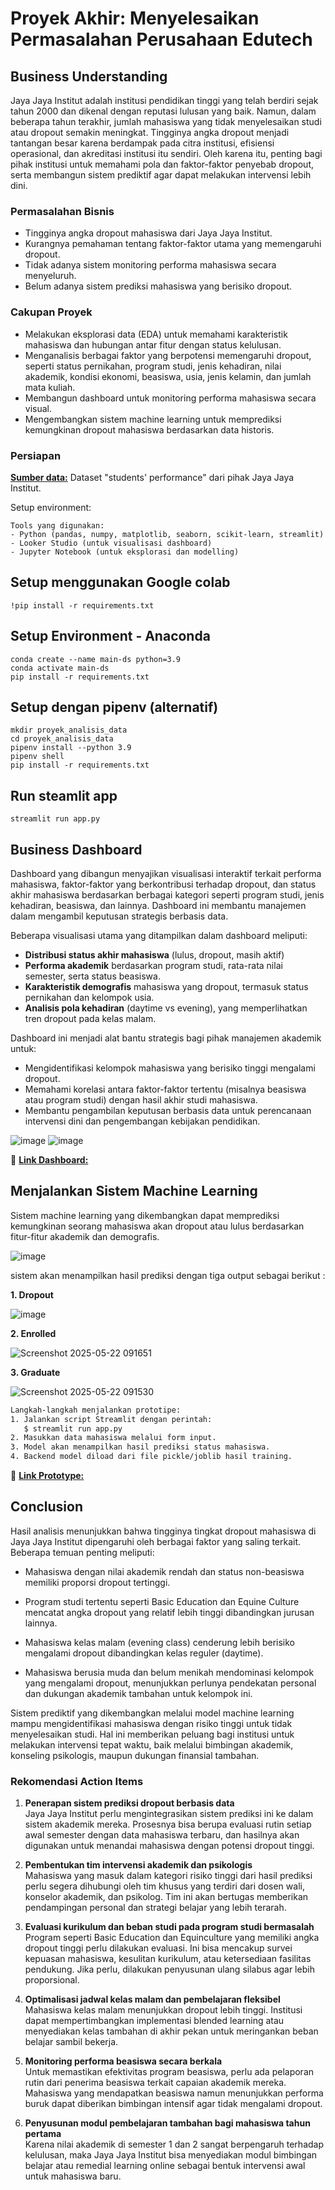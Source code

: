 # Proyek Akhir: Menyelesaikan Permasalahan Perusahaan Edutech

## Business Understanding

Jaya Jaya Institut adalah institusi pendidikan tinggi yang telah berdiri sejak tahun 2000 dan dikenal dengan reputasi lulusan yang baik. Namun, dalam beberapa tahun terakhir, jumlah mahasiswa yang tidak menyelesaikan studi atau dropout semakin meningkat. Tingginya angka dropout menjadi tantangan besar karena berdampak pada citra institusi, efisiensi operasional, dan akreditasi institusi itu sendiri. Oleh karena itu, penting bagi pihak institusi untuk memahami pola dan faktor-faktor penyebab dropout, serta membangun sistem prediktif agar dapat melakukan intervensi lebih dini.

### Permasalahan Bisnis
- Tingginya angka dropout mahasiswa dari Jaya Jaya Institut.
- Kurangnya pemahaman tentang faktor-faktor utama yang memengaruhi dropout.
- Tidak adanya sistem monitoring performa mahasiswa secara menyeluruh.
- Belum adanya sistem prediksi mahasiswa yang berisiko dropout.

### Cakupan Proyek
- Melakukan eksplorasi data (EDA) untuk memahami karakteristik mahasiswa dan hubungan antar fitur dengan status kelulusan.
- Menganalisis berbagai faktor yang berpotensi memengaruhi dropout, seperti status pernikahan, program studi, jenis kehadiran, nilai akademik, kondisi ekonomi, beasiswa, usia, jenis kelamin, dan jumlah mata kuliah.
- Membangun dashboard untuk monitoring performa mahasiswa secara visual.
- Mengembangkan sistem machine learning untuk memprediksi kemungkinan dropout mahasiswa berdasarkan data historis.

### Persiapan

[**Sumber data:**](https://archive.ics.uci.edu/dataset/697/predict+students+dropout+and+academic+success) Dataset "students' performance" dari pihak Jaya Jaya Institut.

Setup environment:

```
Tools yang digunakan:
- Python (pandas, numpy, matplotlib, seaborn, scikit-learn, streamlit)
- Looker Studio (untuk visualisasi dashboard)
- Jupyter Notebook (untuk eksplorasi dan modelling)
```
## Setup menggunakan Google colab 
```
!pip install -r requirements.txt
```
## Setup Environment - Anaconda
```
conda create --name main-ds python=3.9
conda activate main-ds
pip install -r requirements.txt
```
## Setup dengan pipenv (alternatif)
```
mkdir proyek_analisis_data
cd proyek_analisis_data
pipenv install --python 3.9
pipenv shell
pip install -r requirements.txt
```

## Run steamlit app
```
streamlit run app.py
```

## Business Dashboard

Dashboard yang dibangun menyajikan visualisasi interaktif terkait performa mahasiswa, faktor-faktor yang berkontribusi terhadap dropout, dan status akhir mahasiswa berdasarkan berbagai kategori seperti program studi, jenis kehadiran, beasiswa, dan lainnya. Dashboard ini membantu manajemen dalam mengambil keputusan strategis berbasis data.

Beberapa visualisasi utama yang ditampilkan dalam dashboard meliputi:
- **Distribusi status akhir mahasiswa** (lulus, dropout, masih aktif)
- **Performa akademik** berdasarkan program studi, rata-rata nilai semester, serta status beasiswa.
- **Karakteristik demografis** mahasiswa yang dropout, termasuk status pernikahan dan kelompok usia.
- **Analisis pola kehadiran** (daytime vs evening), yang memperlihatkan tren dropout pada kelas malam.

Dashboard ini menjadi alat bantu strategis bagi pihak manajemen akademik untuk:

- Mengidentifikasi kelompok mahasiswa yang berisiko tinggi mengalami dropout.
- Memahami korelasi antara faktor-faktor tertentu (misalnya beasiswa atau program studi) dengan hasil akhir studi mahasiswa.
- Membantu pengambilan keputusan berbasis data untuk perencanaan intervensi dini dan pengembangan kebijakan pendidikan.

![image](https://github.com/user-attachments/assets/0b6ebf27-c7b1-4f2d-88a0-0fd62ed18c90)
![image](https://github.com/user-attachments/assets/7fa8105c-e8c4-4b29-9ae6-f1dda40d7853)


🔗 [**Link Dashboard:**](https://lookerstudio.google.com/reporting/26aff7e5-df6e-4767-85ac-b9521b292c2f/page/1gQLF)

## Menjalankan Sistem Machine Learning

Sistem machine learning yang dikembangkan dapat memprediksi kemungkinan seorang mahasiswa akan dropout atau lulus berdasarkan fitur-fitur akademik dan demografis.

![image](https://github.com/user-attachments/assets/98f08982-43a0-4b3b-b679-0f6956e99c4d)

sistem akan menampilkan hasil prediksi dengan tiga output sebagai berikut :

**1. Dropout**

![image](https://github.com/user-attachments/assets/48dd6e00-f679-4093-8d02-3b8c9cedb2a0)

**2. Enrolled**

![Screenshot 2025-05-22 091651](https://github.com/user-attachments/assets/958c591d-a50b-4617-86e1-69f42b6285bc)

**3. Graduate**

![Screenshot 2025-05-22 091530](https://github.com/user-attachments/assets/fbbd4437-d318-4e2a-ac72-307e9e12b802)


```bash
Langkah-langkah menjalankan prototipe:
1. Jalankan script Streamlit dengan perintah:
   $ streamlit run app.py
2. Masukkan data mahasiswa melalui form input.
3. Model akan menampilkan hasil prediksi status mahasiswa.
4. Backend model diload dari file pickle/joblib hasil training.
```

🔗 [**Link Prototype:**](https://studentpredict.streamlit.app/)

## Conclusion

Hasil analisis menunjukkan bahwa tingginya tingkat dropout mahasiswa di Jaya Jaya Institut dipengaruhi oleh berbagai faktor yang saling terkait. Beberapa temuan penting meliputi:

- Mahasiswa dengan nilai akademik rendah dan status non-beasiswa memiliki proporsi dropout tertinggi.

- Program studi tertentu seperti Basic Education dan Equine Culture mencatat angka dropout yang relatif lebih tinggi dibandingkan jurusan lainnya.

- Mahasiswa kelas malam (evening class) cenderung lebih berisiko mengalami dropout dibandingkan kelas reguler (daytime).

- Mahasiswa berusia muda dan belum menikah mendominasi kelompok yang mengalami dropout, menunjukkan perlunya pendekatan personal dan dukungan akademik tambahan untuk kelompok ini.

Sistem prediktif yang dikembangkan melalui model machine learning mampu mengidentifikasi mahasiswa dengan risiko tinggi untuk tidak menyelesaikan studi. Hal ini memberikan peluang bagi institusi untuk melakukan intervensi tepat waktu, baik melalui bimbingan akademik, konseling psikologis, maupun dukungan finansial tambahan.

### Rekomendasi Action Items

1. **Penerapan sistem prediksi dropout berbasis data**  
   Jaya Jaya Institut perlu mengintegrasikan sistem prediksi ini ke dalam sistem akademik mereka. Prosesnya bisa berupa evaluasi rutin setiap awal semester dengan data mahasiswa terbaru, dan hasilnya akan digunakan untuk menandai mahasiswa dengan potensi dropout tinggi.

2. **Pembentukan tim intervensi akademik dan psikologis**  
   Mahasiswa yang masuk dalam kategori risiko tinggi dari hasil prediksi perlu segera dihubungi oleh tim khusus yang terdiri dari dosen wali, konselor akademik, dan psikolog. Tim ini akan bertugas memberikan pendampingan personal dan strategi belajar yang lebih terarah.

3. **Evaluasi kurikulum dan beban studi pada program studi bermasalah**  
   Program seperti Basic Education dan Equinculture yang memiliki angka dropout tinggi perlu dilakukan evaluasi. Ini bisa mencakup survei kepuasan mahasiswa, kesulitan kurikulum, atau ketersediaan fasilitas pendukung. Jika perlu, dilakukan penyusunan ulang silabus agar lebih proporsional.

4. **Optimalisasi jadwal kelas malam dan pembelajaran fleksibel**  
   Mahasiswa kelas malam menunjukkan dropout lebih tinggi. Institusi dapat mempertimbangkan implementasi blended learning atau menyediakan kelas tambahan di akhir pekan untuk meringankan beban belajar sambil bekerja.

5. **Monitoring performa beasiswa secara berkala**  
   Untuk memastikan efektivitas program beasiswa, perlu ada pelaporan rutin dari penerima beasiswa terkait capaian akademik mereka. Mahasiswa yang mendapatkan beasiswa namun menunjukkan performa buruk dapat diberikan bimbingan intensif agar tidak mengalami dropout.

6. **Penyusunan modul pembelajaran tambahan bagi mahasiswa tahun pertama**  
   Karena nilai akademik di semester 1 dan 2 sangat berpengaruh terhadap kelulusan, maka Jaya Jaya Institut bisa menyediakan modul bimbingan belajar atau remedial learning online sebagai bentuk intervensi awal untuk mahasiswa baru.
